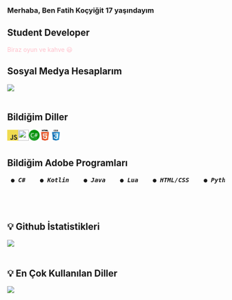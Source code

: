 
### Merhaba, Ben Fatih Koçyiğit 17 yaşındayım

## Student Developer

<font color="pink">Biraz oyun ve kahve 😃 </font>

## Sosyal Medya Hesaplarım

[<img src="https://img.shields.io/badge/-Instagram-C13584?style=flat-quare&labelColor=C13584&logo=instagram&logoColor=white&link=link" align="left" />][instagram]

<br />
<br />

## Bildiğim Diller

<img align="left" src="https://raw.githubusercontent.com/github/explore/80688e429a7d4ef2fca1e82350fe8e3517d3494d/topics/javascript/javascript.png" width="25" height="25" />
<img align="left" src="https://brandslogos.com/wp-content/uploads/images/large/java-logo-1.png" width="25" height="25"/>
<img align="left" src="https://raw.githubusercontent.com/github/explore/80688e429a7d4ef2fca1e82350fe8e3517d3494d/topics/csharp/csharp.png" width="25" height="25" />
<img align="left"  src="https://raw.githubusercontent.com/github/explore/80688e429a7d4ef2fca1e82350fe8e3517d3494d/topics/html/html.png" width="25" height="25" />
<img align="left" src="https://raw.githubusercontent.com/github/explore/80688e429a7d4ef2fca1e82350fe8e3517d3494d/topics/css/css.png" width="25" height="25" />

<br />
<br />

## Bildiğim Adobe Programları

<h5><pre> ● C#    ● Kotlin    ● Java    ● Lua    ● HTML/CSS    ● Python    ● PHP</pre></h5>

<br />
<br />

## <summary>:bulb: Github İstatistikleri</summary>
<img src="https://github-readme-stats.vercel.app/api?username=FatihKocyigit34&theme=dark" >


<br />
<br />


## <summary>:bulb:  En Çok Kullanılan Diller</summary>
<img src="https://github-readme-stats.vercel.app/api/top-langs/?username=FatihKocyigit34&layout=compact&theme=dark" >

[instagram]: https://instagram.com/c4f0.0
